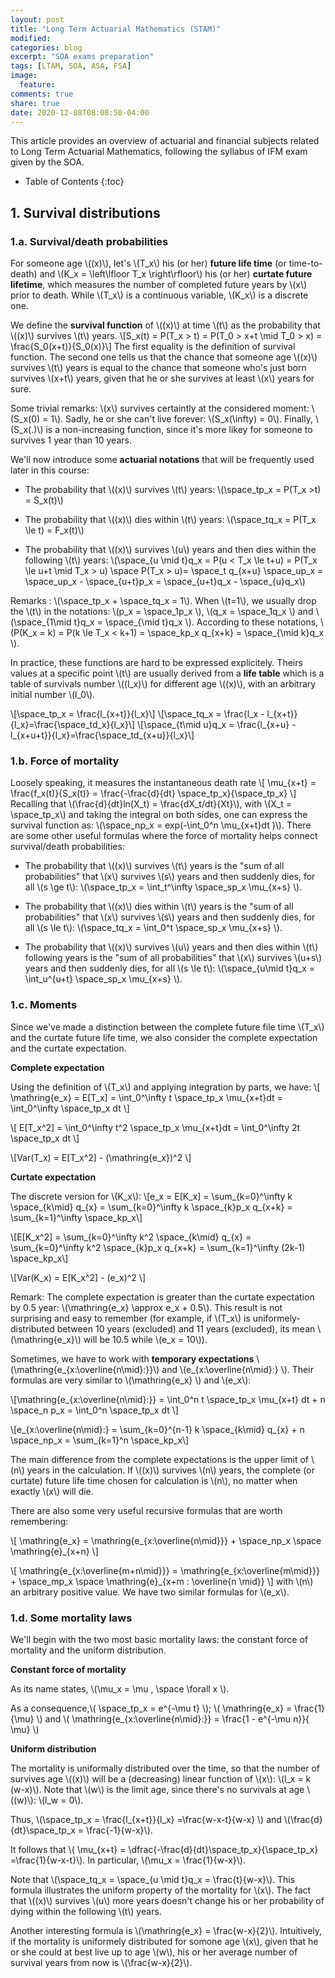 ```yaml
---
layout: post
title: "Long Term Actuarial Mathematics (STAM)"
modified:
categories: blog
excerpt: "SOA exams preparation"
tags: [LTAM, SOA, ASA, FSA]
image:
  feature:
comments: true
share: true
date: 2020-12-08T08:08:50-04:00
---
```


This article provides an overview of actuarial and financial subjects related to Long Term Actuarial Mathematics, following the syllabus of IFM exam given by the SOA. 
* Table of Contents
{:toc}

## 1. Survival distributions

### 1.a. Survival/death probabilities
For someone age \\((x)\\), let's \\(T_x\\) his (or her) **future life time** (or time-to-death) and \\(K_x = \left\lfloor T_x \right\rfloor\\) his (or her) **curtate future lifetime**, which measures the number of completed future years by \\(x\\) prior to death. While \\(T_x\\) is a continuous variable, \\(K_x\\) is a discrete one.

We define the **survival function** of \\((x)\\) at time \\(t\\) as the probability that \\((x)\\) survives \\(t\\) years.
\\[S_x(t) = P(T_x > t) = P(T_0 > x+t \mid T_0 > x) = \frac{S_0(x+t)}{S_0(x)}\\]
The first equality is the definition of survival function. The second one tells us that the chance that someone age \\((x)\\) survives \\(t\\) years is equal to the chance that someone who's just born survives \\(x+t\\) years, given that he or she survives at least \\(x\\) years for sure.

Some trivial remarks: \\(x\\) survives certaintly at the considered moment: \\(S_x(0) = 1\\). Sadly, he or she can't live forever: \\(S_x(\infty) = 0\\). Finally, \\(S_x(.)\\) is a non-increasing function, since it's more likey for someone to survives 1 year than 10 years.

We'll now introduce some **actuarial notations** that will be frequently used later in this course:

* The probability that \\((x)\\) survives \\(t\\) years: \\(\space_tp_x = P(T_x >t) = S_x(t)\\)
* The probability that \\((x)\\) dies within \\(t\\) years: \\(\space_tq_x = P(T_x \le t) = F_x(t)\\)

* The probability that \\((x)\\) survives \\(u\\) years and then dies within the following \\(t\\) years: \\(\space_{u \mid t}q_x = P(u < T_x \le t+u) = P(T_x \le u+t \mid T_x > u) \space P(T_x > u)= \space_t q_{x+u} \space_up_x = \space_up_x - \space_{u+t}p_x = \space_{u+t}q_x - \space_{u}q_x\\)

Remarks : \\(\space_tp_x + \space_tq_x = 1\\). When \\(t=1\\), we usually drop the \\(t\\) in the notations: \\(p_x = \space_1p_x \\), \\(q_x = \space_1q_x \\) and \\(\space_{1\mid t}q_x = \space_{\mid t}q_x \\). According to these notations, \\(P(K_x = k) = P(k \le T_x < k+1) = \space_kp_x q_{x+k} = \space_{\mid k}q_x \\).

In practice, these functions are hard to be expressed explicitely. Theirs values at a specific point \\(t\\) are usually derived from a **life table** which is a table of survivals number \\((l_x)\\) for different age \\((x)\\), with an arbitrary initial number \\(l_0\\).

\\[\space_tp_x = \frac{l_{x+t}}{l_x}\\] 
\\[\space_tq_x = \frac{l_x - l_{x+t}}{l_x}=\frac{\space_td_x}{l_x}\\]
\\[\space_{t\mid u}q_x = \frac{l_{x+u} - l_{x+u+t}}{l_x}=\frac{\space_td_{x+u}}{l_x}\\]

### 1.b. Force of mortality
Loosely speaking, it measures the instantaneous death rate
\\[ \mu_{x+t} = \frac{f_x(t)}{S_x(t)} = \frac{-\frac{d}{dt} \space_tp_x}{\space_tp_x} \\]
Recalling that \\(\frac{d}{dt}ln(X_t) = \frac{dX_t/dt}{Xt}\\), with \\(X_t = \space_tp_x\\) and taking the integral on both sides, one can express the survival function as: \\(\space_np_x = exp(-\int_0^n \mu_{x+t}dt )\\). There are some other useful formulas where the force of mortality helps connect survival/death probabilities:

* The probability that \\((x)\\) survives \\(t\\) years is the "sum of all probabilities" that \\(x\\) survives \\(s\\) years and then suddenly dies, for all \\(s \ge t\\):    \\(\space_tp_x = \int_t^\infty \space_sp_x \mu_{x+s} \\).


* The probability that \\((x)\\) dies within \\(t\\) years is the "sum of all probabilities" that \\(x\\) survives \\(s\\) years and then suddenly dies, for all \\(s \le t\\):    \\(\space_tq_x = \int_0^t \space_sp_x \mu_{x+s} \\).

* The probability that \\((x)\\) survives \\(u\\) years and then dies within \\(t\\) following years is the "sum of all probabilities" that \\(x\\) survives \\(u+s\\) years and then suddenly dies, for all \\(s \le t\\):    \\(\space_{u\mid t}q_x = \int_u^{u+t} \space_sp_x \mu_{x+s} \\).

### 1.c. Moments

Since we've made a distinction between the complete future file time \\(T_x\\) and the curtate future life time, we also consider the complete expectation and the curtate expectation.

**Complete expectation**

Using the definition of \\(T_x\\) and applying integration by parts, we have:
\\[ \mathring{e_x} = E[T_x] = \int_0^\infty t \space_tp_x \mu_{x+t}dt = \int_0^\infty \space_tp_x dt \\]

\\[ E[T_x^2] = \int_0^\infty t^2 \space_tp_x \mu_{x+t}dt = \int_0^\infty 2t \space_tp_x dt \\]

\\[Var(T_x) =  E[T_x^2] -  (\mathring{e_x})^2  \\]

**Curtate expectation**

The discrete version for \\(K_x\\): 
\\[e_x = E[K_x] = \sum_{k=0}^\infty k \space_{k\mid} q_{x} = \sum_{k=0}^\infty k \space_{k}p_x q_{x+k} = \sum_{k=1}^\infty \space_kp_x\\]

\\[E[K_x^2] = \sum_{k=0}^\infty k^2 \space_{k\mid} q_{x} = \sum_{k=0}^\infty k^2 \space_{k}p_x q_{x+k} = \sum_{k=1}^\infty (2k-1) \space_kp_x\\]

\\[Var(K_x) =  E[K_x^2] -  (e_x)^2  \\]

Remark: The complete expectation is greater than the curtate expectation by 0.5 year: \\(\mathring{e_x} \approx e_x + 0.5\\). This result is not surprising and easy to remember (for example, if \\(T_x\\) is uniformely-distributed between 10 years (excluded) and 11 years (excluded), its mean \\(\mathring{e_x}\\) will be 10.5 while \\(e_x = 10\\)).

Sometimes, we have to work with **temporary expectations** \\(\mathring{e_{x:\overline{n\mid}:}}\\) and \\(e_{x:\overline{n\mid}:} \\). Their formulas are very similar to \\(\mathring{e_x} \\) and \\(e_x\\):

\\[\mathring{e_{x:\overline{n\mid}:}} = \int_0^n t \space_tp_x \mu_{x+t} dt + n \space_n p_x = \int_0^n \space_tp_x dt \\]

\\[e_{x:\overline{n\mid}:} = \sum_{k=0}^{n-1} k \space_{k\mid} q_{x} + n \space_np_x = \sum_{k=1}^n \space_kp_x\\]

The main difference from the complete expectations is the upper limit of \\(n\\) years in the calculation. If \\((x)\\) survives \\(n\\) years, the complete (or curtate) future life time chosen for calculation is \\(n\\), no matter when exactly \\(x\\) will die. 

There are also some very useful recursive formulas that are worth remembering:

\\[ \mathring{e_x} = \mathring{e_{x:\overline{n\mid}}} + \space_np_x \space \mathring{e}_{x+n} \\]

\\[ \mathring{e_{x:\overline{m+n\mid}}} = \mathring{e_{x:\overline{m\mid}}} + \space_mp_x \space \mathring{e}_{x+m : \overline{n \mid}} \\]
with \\(n\\) an arbitrary positive value. We have two similar formulas for \\(e_x\\). 

### 1.d. Some mortality laws
We'll begin with the two most basic mortality laws: the constant force of mortality and the uniform distribution.

**Constant force of mortality**

As its name states, \\(\mu_x = \mu , \space \forall x \\). 

As a consequence,\\( \space_tp_x = e^{-\mu t} \\); \\( \mathring{e_x} = \frac{1}{\mu} \\) and \\( \mathring{e_{x:\overline{n\mid}:}} =  \frac{1 - e^{-\mu n}}{ \mu} \\)


 **Uniform distribution**
 
 The mortality is uniformally distributed over the time, so that the number of survives age \\((x)\\) will be a (decreasing) linear function of \\(x\\): \\(l_x = k (w-x)\\). Note that \\(w\\) is the limit age, since there's no survivals at age \\((w)\\): \\(l_w = 0\\).
 
Thus, \\(\space_tp_x = \frac{l_{x+t}}{l_x} =\frac{w-x-t}{w-x} \\) and \\(\frac{d}{dt}\space_tp_x = \frac{-1}{w-x}\\). 
 
 It follows that \\( \mu_{x+t} = \dfrac{-\frac{d}{dt}\space_tp_x}{\space_tp_x} =\frac{1}{w-x-t}\\). In particular, \\(\mu_x = \frac{1}{w-x}\\).
 
 Note that \\(\space_tq_x = \space_{u \mid t}q_x = \frac{t}{w-x}\\). This formula illustrates the uniform property of the mortality for \\(x\\). The fact that \\((x)\\) survives \\(u\\) more years doesn't change his or her probability of dying within the following \\(t\\) years.
 
Another interesting formula is \\(\mathring{e_x} = \frac{w-x}{2}\\). Intuitively, if the mortality is uniformely distributed for somone age \\(x\\), given that he or she could at best live up to age \\(w\\), his or her average number of survival years from now is \\(\frac{w-x}{2}\\).

